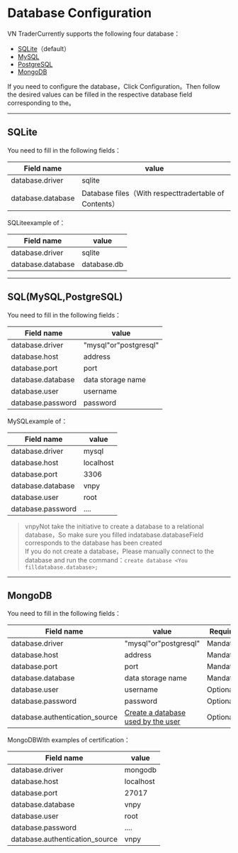 # Database Configuration

VN TraderCurrently supports the following four database：  

 * [SQLite](#sqlite)（default）
 * [MySQL](#sqlmysqlpostgresql)
 * [PostgreSQL](#sqlmysqlpostgresql)
 * [MongoDB](#mongodb)
 
If you need to configure the database，Click Configuration。Then follow the desired values ​​can be filled in the respective database field corresponding to the。

---
## SQLite
You need to fill in the following fields：

| Field name            | value |
|---------           |---- |
|database.driver     | sqlite |
|database.database   | Database files（With respecttradertable of Contents） |
 
SQLiteexample of：

| Field name            | value |
|---------           |---- |
|database.driver     | sqlite |
|database.database   | database.db |


---
## SQL(MySQL,PostgreSQL)

You need to fill in the following fields：

| Field name            | value |
|---------           |---- |
|database.driver     | "mysql"or"postgresql" |
|database.host       | address |
|database.port       | port |
|database.database   | data storage name |
|database.user       | username |
|database.password   | password |
 
MySQLexample of：

| Field name            | value |
|---------           |----  |
|database.driver     | mysql |
|database.host       | localhost |
|database.port       | 3306 |
|database.database   | vnpy |
|database.user       | root |
|database.password   | .... |

> vnpyNot take the initiative to create a database to a relational database，So make sure you filled indatabase.databaseField corresponds to the database has been created  
> If you do not create a database，Please manually connect to the database and run the command：```create database <You filldatabase.database>;```   

---
## MongoDB

You need to fill in the following fields：

| Field name            | value |          Required|
|---------           |---- |  ---|
|database.driver     | "mysql"or"postgresql" | Mandatory |
|database.host       | address| Mandatory |
|database.port       | port| Mandatory |
|database.database   | data storage name| Mandatory |
|database.user       | username| Optional |
|database.password   | password| Optional |
|database.authentication_source   | [Create a database used by the user][AuthSource]| Optional |
 
MongoDBWith examples of certification：

| Field name            | value |
|---------           |----  |
|database.driver     | mongodb |
|database.host       | localhost |
|database.port       | 27017 |
|database.database   | vnpy |
|database.user       | root |
|database.password   | .... |
|database.authentication_source   | vnpy |


[AuthSource]: https://docs.mongodb.com/manual/core/security-users/#user-authentication-database